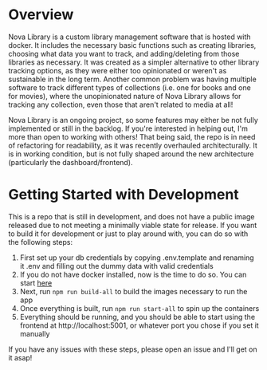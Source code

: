 # Overview
Nova Library is a custom library management software that is hosted with docker. It includes the necessary basic functions such as creating libraries, choosing what data you want to track, and adding/deleting from those libraries as necessary. It was created as a simpler alternative to other library tracking options, as they were either too opinionated or weren't as sustainable in the long term. Another common problem was having multiple software to track different types of collections (i.e. one for books and one for movies), where the unopinionated nature of Nova Library allows for tracking any collection, even those that aren't related to media at all!

Nova Library is an ongoing project, so some features may either be not fully implemented or still in the backlog. If you're interested in helping out, I'm more than open to working with others! That being said, the repo is in need of refactoring for readability, as it was recently overhauled architecturally. It is in working condition, but is not fully shaped around the new architecture (particularly the dashboard/frontend).

# Getting Started with Development
This is a repo that is still in development, and does not have a public image released due to not meeting a minimally viable state for release. If you want to build it for development or just to play around with, you can do so with the following steps: 

1. First set up your db credentials by copying .env.template and renaming it .env and filling out the dummy data with valid credentials
2. If you do not have docker installed, now is the time to do so. You can start [here](https://docs.docker.com/get-docker/)
3. Next, run `npm run build-all` to build the images necessary to run the app
4. Once everything is built, run `npm run start-all` to spin up the containers
5. Everything should be running, and you should be able to start using the frontend at http://localhost:5001, or whatever port you chose if you set it manually

If you have any issues with these steps, please open an issue and I'll get on it asap!
